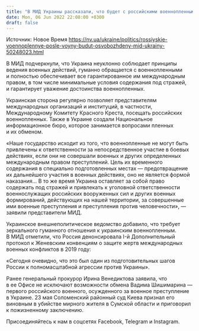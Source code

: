 ```yaml
---
title: "В МИД Украины рассказали, что будет с российскими военнопленными после войны"
date: Mon, 06 Jun 2022 22:08:00 +0300
draft: false
---
```

Источник: Новое Время https://nv.ua/ukraine/politics/rossiyskie-voennoplennye-posle-voyny-budut-osvobozhdeny-mid-ukrainy-50248023.html


 В МИД подчеркнули, что Украина неуклонно соблюдает принципы ведения военных действий, гуманно обращается с военнопленными и полностью обеспечивает все гарантированное им международным правом, в том числе минимальные условия содержания под стражей, и гарантирует уважение достоинства военнопленных.

Украинская сторона регулярно позволяет представителям международных организаций и институций, в частности, Международному Комитету Красного Креста, посещать российских военнопленных. Также в Украине создали Национальное информационное бюро, которое занимается вопросами пленных и их обменом.

«Наше государство исходит из того, что военнопленные не могут быть привлечены к ответственности за непосредственное участие в боевых действиях, если они не совершали военных и других определенных международным правом преступлений. Цель их временного содержания в специально подготовленных местах — предотвращение их дальнейшего участия в военных действиях, оно не является формой наказания… В то же время Украина оставляет за собой право содержать под стражей и привлекать к уголовной ответственности военнослужащих российских вооруженных сил и других военных формирований, действующих на нашей территории, за совершенные ими военные преступления и преступления против человечности», — заявили представители МИД.

Украинское внешнеполитическое ведомство добавило, что требует зеркального гуманного отношения к украинским военнопленным. В МИД отметили, что Россия денонсировала I-й Дополнительный протокол к Женевским конвенциям о защите жертв международных военных конфликтов в 2019 году:

«Сегодня очевидно, что это был один из подготовительных шагов России к полномасштабной агрессии против Украины».

Ранее генеральный прокурор Ирина Венедиктова заявила, что в ее Офисе не исключают возможности обмена Вадима Шишимарина — первого российского военного, осужденного за военное преступление в Украине. 23 мая Соломенский районный суд Киева признал его виновным в убийстве мирного жителя в Сумской области и приговорил к пожизненному заключению.

Присоединяйтесь к нам в соцсетях Facebook, Telegram и Instagram.
